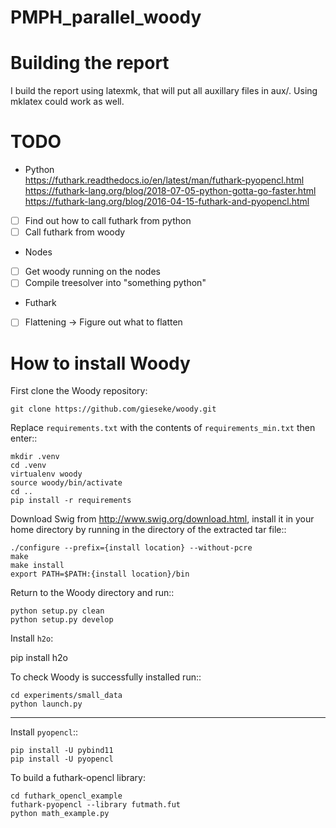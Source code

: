 # PMPH_parallel_woody

# Building the report
I build the report using latexmk, that will put all auxillary files in aux/.
Using mklatex could work as well.


# TODO
* Python  
https://futhark.readthedocs.io/en/latest/man/futhark-pyopencl.html  
https://futhark-lang.org/blog/2018-07-05-python-gotta-go-faster.html  
https://futhark-lang.org/blog/2016-04-15-futhark-and-pyopencl.html  
- [ ] Find out how to call futhark from python
- [ ] Call futhark from woody  
* Nodes  
- [ ] Get woody running on the nodes
- [ ] Compile treesolver into "something python"  
* Futhark  
- [ ] Flattening -> Figure out what to flatten


# How to install Woody

First clone the Woody repository:

`git clone https://github.com/gieseke/woody.git`

Replace `requirements.txt` with the contents of `requirements_min.txt` then enter::

    mkdir .venv
    cd .venv
    virtualenv woody
    source woody/bin/activate
    cd ..
    pip install -r requirements

Download Swig from http://www.swig.org/download.html, install it in your home directory by running in the directory of the extracted tar file::

    ./configure --prefix={install location} --without-pcre
    make
    make install
    export PATH=$PATH:{install location}/bin

Return to the Woody directory and run::

    python setup.py clean
    python setup.py develop

Install `h2o`:

   pip install h2o

To check Woody is successfully installed run::

    cd experiments/small_data
    python launch.py

-----------------

Install `pyopencl`::

    pip install -U pybind11
    pip install -U pyopencl

To build a futhark-opencl library:

    cd futhark_opencl_example
    futhark-pyopencl --library futmath.fut
    python math_example.py
